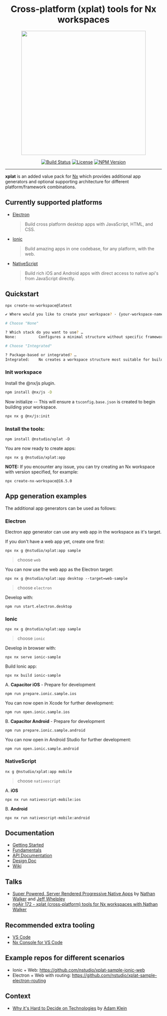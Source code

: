 <h1 align="center">Cross-platform (xplat) tools for Nx workspaces</h1>
<p align="center"><img src="https://raw.githubusercontent.com/nstudio/xplat/master/xplat-logo.png" align="center" width="400"></p>
<div align="center">

[![Build Status](https://travis-ci.org/nstudio/xplat.svg?branch=master)](https://travis-ci.org/nstudio/xplat)
[![License](https://img.shields.io/npm/l/@nstudio/schematics.svg?style=flat-square)]()
[![NPM Version](https://badge.fury.io/js/%40nstudio%2Fschematics.svg)](https://www.npmjs.com/@nstudio/schematics)

</div>
<hr>

**xplat** is an added value pack for [Nx](https://nrwl.io/nx) which provides additional app generators and optional supporting architecture for different platform/framework combinations.

## Currently supported platforms

- [Electron](https://electronjs.org/)
  > Build cross platform desktop apps with JavaScript, HTML, and CSS.
- [Ionic](https://ionicframework.com/)
  > Build amazing apps in one codebase, for any platform, with the web.
- [NativeScript](https://www.nativescript.org/)
  > Build rich iOS and Android apps with direct access to native api's from JavaScript directly.

## Quickstart

```sh
npx create-nx-workspace@latest

✔ Where would you like to create your workspace? · {your-workspace-name}

# Choose "None"

? Which stack do you want to use? … 
None:          Configures a minimal structure without specific frameworks or technologies.

# Choose "Integrated"

? Package-based or integrated? … 
Integrated:    Nx creates a workspace structure most suitable for building apps.
```

### Init workspace

Install the @nx/js plugin.

```sh
npm install @nx/js -D
```

Now initialize -- This will ensure a `tsconfig.base.json` is created to begin building your workspace.

```sh
npx nx g @nx/js:init
```

### Install the tools:

```
npm install @nstudio/xplat -D
```

You are now ready to create apps:

```
npx nx g @nstudio/xplat:app
```

**NOTE:** If you encounter any issue, you can try creating an Nx workspace with version specified, for example:

```
npx create-nx-workspace@16.5.0
```

## App generation examples

The additional app generators can be used as follows:

### Electron

Electron app generator can use any web app in the workspace as it's target.

If you don't have a web app yet, create one first:

```
npx nx g @nstudio/xplat:app sample
```

> choose `web`

You can now use the web app as the Electron target:

```
npx nx g @nstudio/xplat:app desktop --target=web-sample
```

> choose `electron`

Develop with:

```
npm run start.electron.desktop
```

### Ionic

```
npx nx g @nstudio/xplat:app sample
```

> choose `ionic`

Develop in browser with:

```
npx nx serve ionic-sample
```

Build Ionic app:

```
npx nx build ionic-sample
```

A. **Capacitor iOS** - Prepare for development

```
npm run prepare.ionic.sample.ios
```

You can now open in Xcode for further development:

```
npm run open.ionic.sample.ios
```

B. **Capacitor Android** - Prepare for development

```
npm run prepare.ionic.sample.android
```

You can now open in Android Studio for further development:

```
npm run open.ionic.sample.android
```

### NativeScript

```
nx g @nstudio/xplat:app mobile
```

> choose `nativescript`

A. **iOS**

```
npx nx run nativescript-mobile:ios
```

B. **Android**

```
npx nx run nativescript-mobile:android
```

## Documentation

- [Getting Started](https://nstudio.io/xplat/getting-started)
- [Fundamentals](https://nstudio.io/xplat/fundamentals)
- [API Documentation](https://nstudio.io/xplat/api)
- [Design Doc](https://t.co/z2lRxOBFAg)
- [Wiki](https://github.com/nstudio/xplat/wiki/FAQ)

## Talks

- [Super Powered, Server Rendered Progressive Native Apps](https://www.youtube.com/watch?v=EqqNexmu3Ug) by [Nathan Walker](http://github.com/NathanWalker) and [Jeff Whelpley](https://github.com/jeffwhelpley)
- [ngAir 172 - xplat (cross-platform) tools for Nx workspaces with Nathan Walker](https://www.youtube.com/watch?v=0I8D25nab5c)

## Recommended extra tooling

- [VS Code](https://code.visualstudio.com/)
- [Nx Console for VS Code](https://marketplace.visualstudio.com/items?itemName=nrwl.angular-console)

## Example repos for different scenarios

- Ionic + Web: https://github.com/nstudio/xplat-sample-ionic-web
- Electron + Web with routing: https://github.com/nstudio/xplat-sample-electron-routing

## Context

- [Why it's Hard to Decide on Technologies](https://medium.com/@adamklein_66511/why-its-hard-to-decide-on-technologies-9d67b6adf157) by [Adam Klein](https://github.com/adamkleingit)

